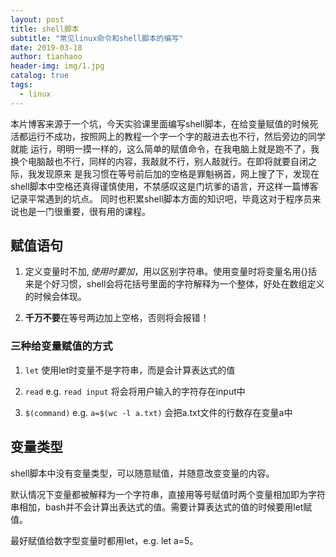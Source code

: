 ```yaml
---
layout: post
title: shell脚本
subtitle: "常见linux命令和shell脚本的编写"
date: 2019-03-18
author: tianhaoo
header-img: img/1.jpg
catalog: true
tags:
  - linux
---
```


本片博客来源于一个坑，今天实验课里面编写shell脚本，在给变量赋值的时候死活都运行不成功，按照网上的教程一个字一个字的敲进去也不行，然后旁边的同学就能
运行，明明一摸一样的，这么简单的赋值命令，在我电脑上就是跑不了，我换个电脑敲也不行，同样的内容，我敲就不行，别人敲就行。在即将就要自闭之际，我发现原来
是我习惯在等号前后加的空格是罪魁祸首，网上搜了下，发现在shell脚本中空格还真得谨慎使用，不禁感叹这是门坑爹的语言，开这样一篇博客记录平常遇到的坑点。
同时也积累shell脚本方面的知识吧，毕竟这对于程序员来说也是一门很重要，很有用的课程。

## 赋值语句

1. 定义变量时不加$,使用时要加$，用以区别字符串。使用变量时将变量名用{}括来是个好习惯，shell会将花括号里面的字符解释为一个整体，好处在数组定义的时候会体现。

2. **千万不要**在等号两边加上空格，否则将会报错！

### 三种给变量赋值的方式

1. `let` 使用let时变量不是字符串，而是会计算表达式的值

2. `read` e.g. `read input` 将会将用户输入的字符存在input中

3. `$(command)` e.g. `a=$(wc -l a.txt)` 会把a.txt文件的行数存在变量a中


## 变量类型

shell脚本中没有变量类型，可以随意赋值，并随意改变变量的内容。

默认情况下变量都被解释为一个字符串，直接用等号赋值时两个变量相加即为字符串相加，bash并不会计算出表达式的值。需要计算表达式的值的时候要用let赋值。

最好赋值给数字型变量时都用let，e.g. let a=5。


